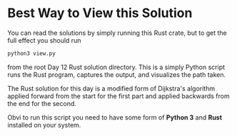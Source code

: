 # Best Way to View this Solution

You can read the solutions by simply running this Rust crate, but to get the full effect you should run 
```bash
python3 view.py
```
from the root Day 12 Rust solution directory.  This is a simply Python script runs the Rust program, captures the output, and visualizes the path taken.

The Rust solution for this day is a modified form of Dijkstra's algorithm applied forward from the start for the first part and applied backwards from the end for the second.

Obvi to run this script you need to have some form of **Python 3** and **Rust** installed on your system.
